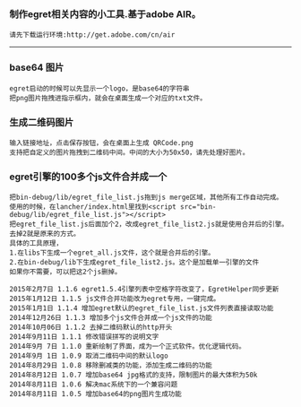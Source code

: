 ﻿### 制作egret相关内容的小工具.基于adobe AIR。
```
请先下载运行环境:http://get.adobe.com/cn/air
```
------
### base64 图片
```
egret启动的时候可以先显示一个logo，是base64的字符串
把png图片拖拽进指示框内，就会在桌面生成一个对应的txt文件。
```
### 生成二维码图片
```
输入链接地址，点击保存按钮，会在桌面上生成 QRCode.png
支持把自定义的图片拖拽到二维码中间。中间的大小为50x50，请先处理好图片。
```
### egret引擎的100多个js文件合并成一个
```
把bin-debug/lib/egret_file_list.js拖到js merge区域，其他所有工作自动完成。
使用的时候，在lancher/index.html里找到<script src="bin-debug/lib/egret_file_list.js"></script>
把egret_file_list.js后面加个2，改成egret_file_list2.js就是使用合并后的引擎。去掉2就是原来的方式。
具体的工具原理，
1.在libs下生成一个egret_all.js文件，这个就是合并后的引擎。
2.在bin-debug/lib下生成egret_file_list2.js。这个是加载单一引擎的文件
如果你不需要，可以把这2个js删掉。

```
    2015年2月7日 1.1.6 egret1.5.4引擎列表中空格字符改变了，EgretHelper同步更新
    2015年1月12日 1.1.5 js文件合并功能改为egret专用，一键完成。
    2015年1月1日 1.1.4 增加egret默认的egret_file_list.js文件列表直接读取功能
    2014年12月26日 1.1.3 增加多个js文件合并成一个js文件的功能
    2014年10月06日 1.1.2 去掉二维码默认的http开头
    2014年9月11日 1.1.1 修改错误拼写的说明文字
    2014年9月 7日 1.1.0 重新绘制了界面，成为一个正式软件。优化逻辑代码。
    2014年9月 1日 1.0.9 取消二维码中间的默认logo
    2014年8月29日 1.0.8 移除删减类的功能，添加生成二维码的功能
    2014年8月12日 1.0.7 增加base64 jpg格式的支持，限制图片的最大体积为50k
    2014年8月11日 1.0.6 解决mac系统下的一个兼容问题
    2014年8月11日 1.0.5 增加base64的png图片生成功能

